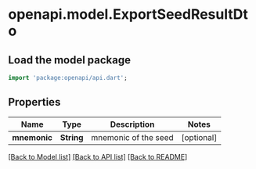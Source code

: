 # openapi.model.ExportSeedResultDto

## Load the model package

```dart
import 'package:openapi/api.dart';
```

## Properties

| Name         | Type       | Description          | Notes      |
| ------------ | ---------- | -------------------- | ---------- |
| **mnemonic** | **String** | mnemonic of the seed | [optional] |

[[Back to Model list]](../README.md#documentation-for-models) [[Back to API list]](../README.md#documentation-for-api-endpoints) [[Back to README]](../README.md)
